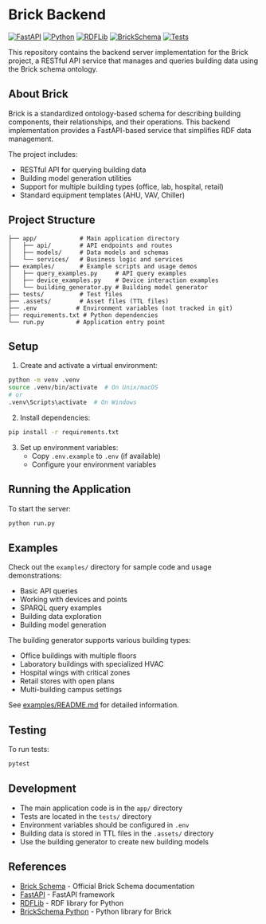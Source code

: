 # Brick Backend

[![FastAPI](https://img.shields.io/badge/FastAPI-0.68+-blue?style=flat&logo=fastapi)](https://fastapi.tiangolo.com)
[![Python](https://img.shields.io/badge/Python-3.8+-blue?style=flat&logo=python)](https://www.python.org)
[![RDFLib](https://img.shields.io/badge/RDFLib-6.0+-blue?style=flat)](https://rdflib.readthedocs.io)
[![BrickSchema](https://img.shields.io/badge/BrickSchema-0.7+-blue?style=flat)](https://brickschema.org)
[![Tests](https://img.shields.io/badge/Tests-Pytest-green?style=flat&logo=pytest)](https://docs.pytest.org)

This repository contains the backend server implementation for the Brick project, a RESTful API service that manages and queries building data using the Brick schema ontology.

## About Brick

Brick is a standardized ontology-based schema for describing building components, their relationships, and their operations. This backend implementation provides a FastAPI-based service that simplifies RDF data management.

The project includes:
- RESTful API for querying building data
- Building model generation utilities
- Support for multiple building types (office, lab, hospital, retail)
- Standard equipment templates (AHU, VAV, Chiller)

## Project Structure

```
├── app/            # Main application directory
│   ├── api/        # API endpoints and routes
│   ├── models/     # Data models and schemas
│   └── services/   # Business logic and services
├── examples/       # Example scripts and usage demos
│   ├── query_examples.py     # API query examples
│   ├── device_examples.py    # Device interaction examples
│   └── building_generator.py # Building model generator
├── tests/          # Test files
├── .assets/        # Asset files (TTL files)
├── .env           # Environment variables (not tracked in git)
├── requirements.txt # Python dependencies
└── run.py         # Application entry point
```

## Setup

1. Create and activate a virtual environment:
```bash
python -m venv .venv
source .venv/bin/activate  # On Unix/macOS
# or
.venv\Scripts\activate  # On Windows
```

2. Install dependencies:
```bash
pip install -r requirements.txt
```

3. Set up environment variables:
   - Copy `.env.example` to `.env` (if available)
   - Configure your environment variables

## Running the Application

To start the server:
```bash
python run.py
```

## Examples

Check out the `examples/` directory for sample code and usage demonstrations:
- Basic API queries
- Working with devices and points
- SPARQL query examples
- Building data exploration
- Building model generation

The building generator supports various building types:
- Office buildings with multiple floors
- Laboratory buildings with specialized HVAC
- Hospital wings with critical zones
- Retail stores with open plans
- Multi-building campus settings

See [examples/README.md](examples/README.md) for detailed information.

## Testing

To run tests:
```bash
pytest
```

## Development

- The main application code is in the `app/` directory
- Tests are located in the `tests/` directory
- Environment variables should be configured in `.env`
- Building data is stored in TTL files in the `.assets/` directory
- Use the building generator to create new building models

## References

- [Brick Schema](https://brickschema.org/) - Official Brick Schema documentation
- [FastAPI](https://fastapi.tiangolo.com/) - FastAPI framework
- [RDFLib](https://rdflib.readthedocs.io/) - RDF library for Python
- [BrickSchema Python](https://github.com/BrickSchema/py-brickschema) - Python library for Brick
